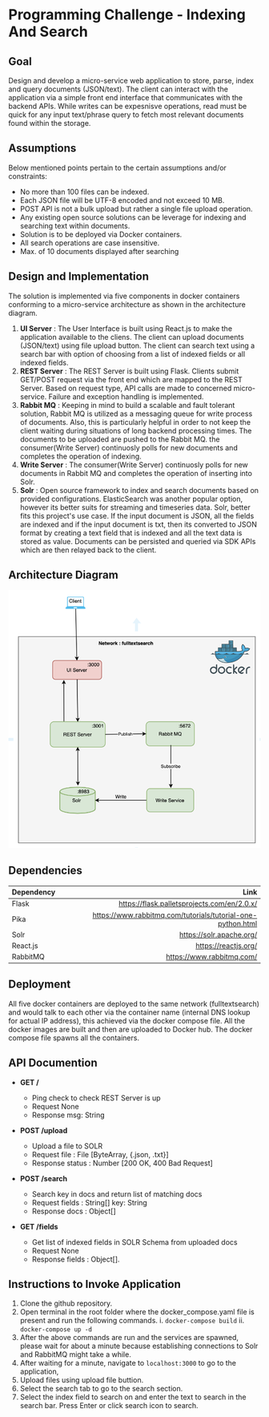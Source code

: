 # Programming Challenge - Indexing And Search

## Goal
Design and develop a micro-service web application to store, parse, index and query documents (JSON/text). The client can interact with the application via a simple front end interface that communicates with the backend APIs. While writes can be expesnisve operations, read must be quick for any input text/phrase query to fetch most relevant documents found within the storage.

## Assumptions
Below mentioned points pertain to the certain assumptions and/or constraints:
- No more than 100 files can be indexed.
- Each JSON file will be UTF-8 encoded and not exceed 10 MB.
- POST API is not a bulk upload but rather a single file upload operation.
- Any existing open source solutions can be leverage for indexing and searching text within documents.
- Solution is to be deployed via Docker containers.
- All search operations are case insensitive.
- Max. of 10 documents displayed after searching

## Design and Implementation
The solution is implemented via five components in docker containers conforming to a micro-service architecture as shown in the architecture diagram. 
1. **UI Server** : The User Interface is built using React.js to make the application available to the cliens. The client can upload documents (JSON/text) using file upload button. The client can search text using a search bar with option of choosing from a list of indexed fields or all indexed fields.
2. **REST Server** : The REST Server is built using Flask. Clients submit GET/POST request via the front end which are mapped to the REST Server. Based on request type, API calls are made to concerned micro-service. Failure and exception handling is implemented.
3. **Rabbit MQ** : Keeping in mind to build a scalable and fault tolerant solution, Rabbit MQ is utilized as a messaging queue for write process of documents. Also, this is particularly helpful in order to not keep the client waiting during situations of long backend processing times. The documents to be uploaded are pushed to the Rabbit MQ. the consumer(Write Server) continuosly polls for new documents and completes the operation of indexing.
4. **Write Server** : The consumer(Write Server) continuosly polls for new documents in Rabbit MQ and completes the operation of inserting into Solr.
5. **Solr** : Open source framework to index and search documents based on provided configurations. ElasticSearch was another popular option, however its better suits for streaming and timeseries data. Solr, better fits this project's use case. If the input document is JSON, all the fields are indexed and if the input document is txt, then its converted to JSON format by creating a text field that is indexed and all the text data is stored as value. Documents can be persisted and queried via SDK APIs which are then relayed back to the client.


## Architecture Diagram
![alt text](https://github.com/manisharigala/theom_programming_challenge/blob/main/Images/architecture.png)

## Dependencies

| Dependency    | Link  |
| ------------- |-----:|
| Flask     |  https://flask.palletsprojects.com/en/2.0.x/ |
| Pika      | https://www.rabbitmq.com/tutorials/tutorial-one-python.html |
| Solr |  https://solr.apache.org/  |
| React.js | https://reactjs.org/ |
| RabbitMQ | https://www.rabbitmq.com/ |

## Deployment
All five docker containers are deployed to the same network (fulltextsearch) and would talk to each other via the container name (internal DNS lookup for actual IP address), this achieved via the docker compose file. All the docker images are built and then are uploaded to Docker hub. The docker compose file spawns all the containers. 

## API Documention

- **GET /**
    - Ping check to check REST Server is up
    - Request
        None
    - Response
        msg: String

- **POST /upload**
    - Upload a file to SOLR
    - Request
        file : File [ByteArray, {.json, .txt}]
    - Response
        status : Number [200 OK, 400 Bad Request]
    
- **POST /search**
    - Search key in docs and return list of matching docs
    - Request
        fields : String[] 
        key: String
    - Response
        docs : Object[]

- **GET /fields**
    - Get list of indexed fields in SOLR Schema from uploaded docs
    - Request 
        None
    - Response
        fields : Object[].

## Instructions to Invoke Application
1. Clone the github repository.
2. Open terminal in the root folder where the docker_compose.yaml file is present and run the following commands.
    i. `docker-compose build`
    ii. `docker-compose up -d `
3. After the above commands are run and the services are spawned, please wait for about a minute because establishing connections to Solr and RabbitMQ might take a while.
4. After waiting for a minute, navigate to `localhost:3000` to go to the application,
5. Upload files using upload file buttion.
6. Select the search tab to go to the search section.
7. Select the index field to search on and enter the text to search in the search bar. Press Enter or click search icon to search.



